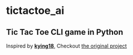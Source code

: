 # tictactoe_ai
## Tic Tac Toe CLI game in Python
Inspired by [__kying18__](https://github.com/kying18), Checkout [the original project](https://github.com/kying18/tic-tac-toe)